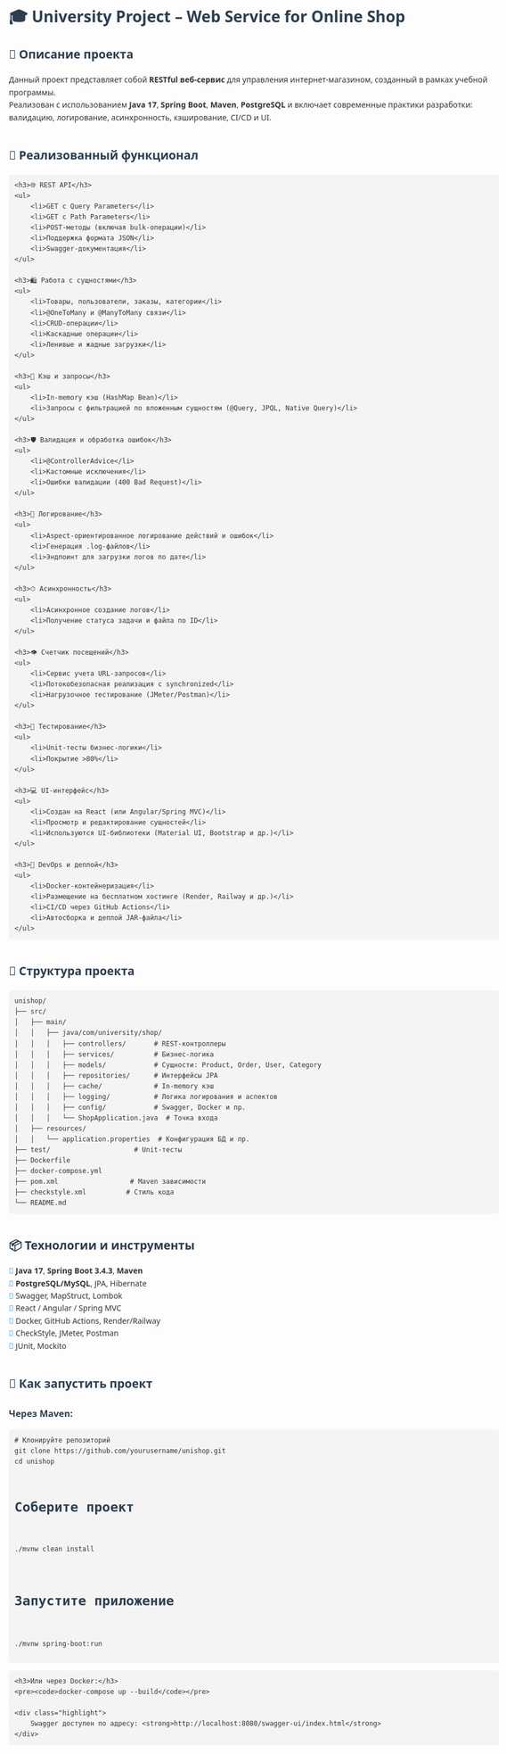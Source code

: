 <!DOCTYPE html>
<html lang="ru">
<head>
    <meta charset="UTF-8">
    <title>University Project – Web Service for Online Shop</title>
    <style>
        body {
            font-family: "Segoe UI", sans-serif;
            line-height: 1.6;
            margin: 0 auto;
            padding: 40px;
            max-width: 900px;
            background-color: #fdfdfd;
            color: #333;
        }
        h1, h2, h3 {
            color: #2c3e50;
        }
        code, pre {
            background-color: #f4f4f4;
            border-radius: 5px;
            padding: 10px;
            display: block;
            overflow-x: auto;
        }
        ul {
            list-style-type: none;
            padding-left: 0;
        }
        ul li::before {
            content: "🔹 ";
            color: #3498db;
        }
        .section {
            margin-bottom: 40px;
        }
        .highlight {
            background: #e8f5e9;
            padding: 8px 12px;
            border-left: 4px solid #4caf50;
        }
    </style>
</head>
<body>

<h1>🎓 University Project – Web Service for Online Shop</h1>

<div class="section">
    <h2>📌 Описание проекта</h2>
    <p>Данный проект представляет собой <strong>RESTful веб-сервис</strong> для управления интернет-магазином, созданный в рамках учебной программы.<br>
        Реализован с использованием <strong>Java 17</strong>, <strong>Spring Boot</strong>, <strong>Maven</strong>, <strong>PostgreSQL</strong> и включает современные практики разработки: валидацию, логирование, асинхронность, кэширование, CI/CD и UI.</p>
</div>

<div class="section">
    <h2>🚀 Реализованный функционал</h2>

    <h3>🌐 REST API</h3>
    <ul>
        <li>GET с Query Parameters</li>
        <li>GET с Path Parameters</li>
        <li>POST-методы (включая bulk-операции)</li>
        <li>Поддержка формата JSON</li>
        <li>Swagger-документация</li>
    </ul>

    <h3>🛍 Работа с сущностями</h3>
    <ul>
        <li>Товары, пользователи, заказы, категории</li>
        <li>@OneToMany и @ManyToMany связи</li>
        <li>CRUD-операции</li>
        <li>Каскадные операции</li>
        <li>Ленивые и жадные загрузки</li>
    </ul>

    <h3>🧠 Кэш и запросы</h3>
    <ul>
        <li>In-memory кэш (HashMap Bean)</li>
        <li>Запросы с фильтрацией по вложенным сущностям (@Query, JPQL, Native Query)</li>
    </ul>

    <h3>🛡 Валидация и обработка ошибок</h3>
    <ul>
        <li>@ControllerAdvice</li>
        <li>Кастомные исключения</li>
        <li>Ошибки валидации (400 Bad Request)</li>
    </ul>

    <h3>🧾 Логирование</h3>
    <ul>
        <li>Aspect-ориентированное логирование действий и ошибок</li>
        <li>Генерация .log-файлов</li>
        <li>Эндпоинт для загрузки логов по дате</li>
    </ul>

    <h3>⏱ Асинхронность</h3>
    <ul>
        <li>Асинхронное создание логов</li>
        <li>Получение статуса задачи и файла по ID</li>
    </ul>

    <h3>👁 Счетчик посещений</h3>
    <ul>
        <li>Сервис учета URL-запросов</li>
        <li>Потокобезопасная реализация с synchronized</li>
        <li>Нагрузочное тестирование (JMeter/Postman)</li>
    </ul>

    <h3>🧪 Тестирование</h3>
    <ul>
        <li>Unit-тесты бизнес-логики</li>
        <li>Покрытие >80%</li>
    </ul>

    <h3>💻 UI-интерфейс</h3>
    <ul>
        <li>Создан на React (или Angular/Spring MVC)</li>
        <li>Просмотр и редактирование сущностей</li>
        <li>Используются UI-библиотеки (Material UI, Bootstrap и др.)</li>
    </ul>

    <h3>🐳 DevOps и деплой</h3>
    <ul>
        <li>Docker-контейнеризация</li>
        <li>Размещение на бесплатном хостинге (Render, Railway и др.)</li>
        <li>CI/CD через GitHub Actions</li>
        <li>Автосборка и деплой JAR-файла</li>
    </ul>
</div>

<div class="section">
    <h2>📂 Структура проекта</h2>
    <pre><code>unishop/
├── src/
│   ├── main/
│   │   ├── java/com/university/shop/
│   │   │   ├── controllers/       # REST-контроллеры
│   │   │   ├── services/          # Бизнес-логика
│   │   │   ├── models/            # Сущности: Product, Order, User, Category
│   │   │   ├── repositories/      # Интерфейсы JPA
│   │   │   ├── cache/             # In-memory кэш
│   │   │   ├── logging/           # Логика логирования и аспектов
│   │   │   ├── config/            # Swagger, Docker и пр.
│   │   │   └── ShopApplication.java  # Точка входа
│   ├── resources/
│   │   └── application.properties  # Конфигурация БД и пр.
├── test/                     # Unit-тесты
├── Dockerfile
├── docker-compose.yml
├── pom.xml                  # Maven зависимости
├── checkstyle.xml          # Стиль кода
└── README.md
</code></pre>
</div>

<div class="section">
    <h2>📦 Технологии и инструменты</h2>
    <ul>
        <li><strong>Java 17</strong>, <strong>Spring Boot 3.4.3</strong>, <strong>Maven</strong></li>
        <li><strong>PostgreSQL/MySQL</strong>, JPA, Hibernate</li>
        <li>Swagger, MapStruct, Lombok</li>
        <li>React / Angular / Spring MVC</li>
        <li>Docker, GitHub Actions, Render/Railway</li>
        <li>CheckStyle, JMeter, Postman</li>
        <li>JUnit, Mockito</li>
    </ul>
</div>

<div class="section">
    <h2>🏁 Как запустить проект</h2>
    <h3>Через Maven:</h3>
    <pre><code># Клонируйте репозиторий
git clone https://github.com/yourusername/unishop.git
cd unishop

# Соберите проект
./mvnw clean install

# Запустите приложение
./mvnw spring-boot:run</code></pre>

    <h3>Или через Docker:</h3>
    <pre><code>docker-compose up --build</code></pre>

    <div class="highlight">
        Swagger доступен по адресу: <strong>http://localhost:8080/swagger-ui/index.html</strong>
    </div>
</div>

</body>
</html>
